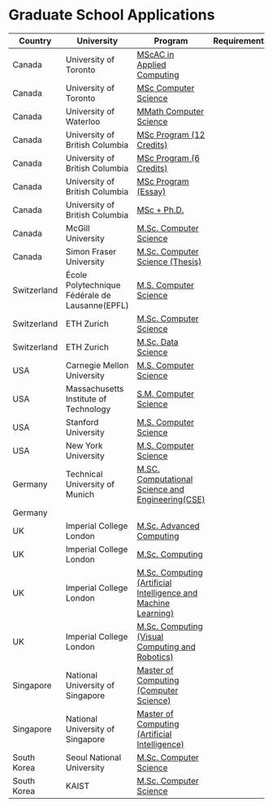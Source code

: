 # Graduate School Applications

| Country | University | Program | Requirements | Deadlines |
| --- | --- | --- | --- | --- |
| Canada | University of Toronto | [MScAC in Applied Computing](https://www.sgs.utoronto.ca/programs/applied-computing/) |  |  |
| Canada | University of Toronto | [MSc Computer Science](https://www.sgs.utoronto.ca/programs/computer-science/) |  |  |
| Canada | University of Waterloo | [MMath Computer Science](https://uwaterloo.ca/graduate-studies-postdoctoral-affairs/future-students/programs/computer-science-mmath-waterloo) |  |  |
| Canada | University of British Columbia | [MSc Program (12 Credits)](https://www.cs.ubc.ca/students/grad/policies/grad-handbook/msc-program-toc/msc-program/12-credit-msc-thesis-thesis-masters) |  |  |
| Canada | University of British Columbia | [MSc Program (6 Credits)](https://www.cs.ubc.ca/students/grad/policies/grad-handbook/msc-program-toc/msc-program/6-credit-msc-thesis) |  |  |
| Canada | University of British Columbia | [MSc Program (Essay)](https://www.cs.ubc.ca/students/grad/policies/grad-handbook/msc-program-toc/msc-program/masters-essay) |  |  |
| Canada | University of British Columbia | [MSc + Ph.D.](https://www.cs.ubc.ca/students/grad/graduate-programs/phd-track-within-msc-program) |  |  |
| Canada | McGill University | [M.Sc. Computer Science](https://www.cs.mcgill.ca/graduate/masters/courses/) |  |  |
| Canada | Simon Fraser University | [M.Sc. Computer Science (Thesis)](https://www.sfu.ca/computing/prospective-students/graduate-students/academic-programs/msc_thesis.html) |  |  |
| Switzerland | École Polytechnique Fédérale de Lausanne(EPFL) | [M.S. Computer Science](https://www.epfl.ch/schools/ic/education/master/computer-science/) |  |  |
| Switzerland | ETH Zurich | [M.Sc. Computer Science](https://ethz.ch/en/studies/master/degree-programmes/engineering-sciences/computer-science.html) |  |  |
| Switzerland | ETH Zurich | [M.Sc. Data Science](https://ethz.ch/en/studies/master/degree-programmes/engineering-sciences/data-science.html) |  |  |
| USA | Carnegie Mellon University | [M.S. Computer Science](https://csd.cmu.edu/academics/masters/overview#mscsoverview) |  |  |
| USA | Massachusetts Institute of Technology | [S.M. Computer Science](https://www.eecs.mit.edu/academics/graduate-programs/graduate-program-requirements/) |  |  |
| USA | Stanford University | [M.S. Computer Science](https://cs.stanford.edu/admissions/masters/application-checklist) |  |  |
| USA | New York University | [M.S. Computer Science](https://cs.nyu.edu/home/master/prospective_mscs.html) |  |  |
| Germany | Technical University of Munich | [M.SC. Computational Science and Engineering(CSE)](https://www.tum.de/en/studies/degree-programs/detail/computational-science-and-engineering-cse-master-of-science-msc) |  |  |
| Germany | 
| UK | Imperial College London | [M.Sc. Advanced Computing](https://www.imperial.ac.uk/study/pg/computing/advanced-computing/) |  |  |
| UK | Imperial College London | [M.Sc. Computing](https://www.imperial.ac.uk/study/pg/computing/computing/) |  |  |
| UK | Imperial College London | [M.Sc. Computing (Artificial Intelligence and Machine Learning)](https://www.imperial.ac.uk/study/pg/computing/ai-ml/) |  |  |
| UK | Imperial College London | [M.Sc. Computing (Visual Computing and Robotics)](https://www.imperial.ac.uk/study/pg/computing/visual-computing-robotics/) |  |  |
| Singapore | National University of Singapore | [Master of Computing (Computer Science)](https://www.comp.nus.edu.sg/programmes/pg/mcs/) |  |  |
| Singapore | National University of Singapore | [Master of Computing (Artificial Intelligence)](https://www.comp.nus.edu.sg/programmes/pg/mai/) |  |  |
| South Korea | Seoul National University | [M.Sc. Computer Science](https://cse.snu.ac.kr/admissions/graduate) |  |  |
| South Korea | KAIST | [M.Sc. Computer Science](https://cs.kaist.ac.kr/content?menu=41) |  |  |

